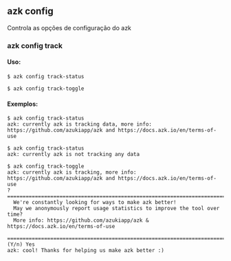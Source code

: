 ## azk config

Controla as opções de configuração do azk

### azk config track

#### Uso:

```
$ azk config track-status
```

```
$ azk config track-toggle
```

#### Exemplos:

```
$ azk config track-status
azk: currently azk is tracking data, more info: https://github.com/azukiapp/azk and https://docs.azk.io/en/terms-of-use
```

```
$ azk config track-status
azk: currently azk is not tracking any data
```

```
$ azk config track-toggle
azk: currently azk is tracking, more info: https://github.com/azukiapp/azk and https://docs.azk.io/en/terms-of-use
? =========================================================================
  We're constantly looking for ways to make azk better!
  May we anonymously report usage statistics to improve the tool over time?
  More info: https://github.com/azukiapp/azk & https://docs.azk.io/en/terms-of-use
 =========================================================================
(Y/n) Yes
azk: cool! Thanks for helping us make azk better :)
```
